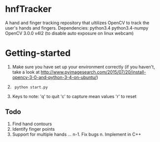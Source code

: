 # hnfTracker
A hand and finger tracking repository that ultilizes OpenCV to track the user's hands and fingers.
Dependencies:
	python3.4
	python3.4-numpy
	OpenCV 3.0.0
	v4l2 (to disable auto exposure on linux webcam)
	
# Getting-started
1. Make sure you have set up your environment correctly (if you haven't, take a look at http://www.pyimagesearch.com/2015/07/20/install-opencv-3-0-and-python-3-4-on-ubuntu/) 
2. 		python start.py 
3.	Keys to note:
	'q' to quit
	'c' to capture mean values
	'r' to reset


## Todo
1. Find hand contours
2. Identify finger points
3. Support for multiple hands
...
n-1. Fix bugs
n. Implement in C++
